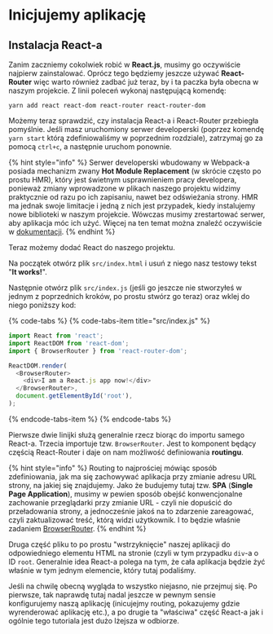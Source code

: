 # Inicjujemy aplikację

## Instalacja React-a

Zanim zaczniemy cokolwiek robić w **React.js**, musimy go oczywiście najpierw zainstalować. Oprócz tego będziemy jeszcze używać **React-Router** więc warto również zadbać już teraz, by i ta paczka była obecna w naszym projekcie. Z linii poleceń wykonaj następującą komendę:

```
yarn add react react-dom react-router react-router-dom
```

Możemy teraz sprawdzić, czy instalacja React-a i React-Router przebiegła pomyślnie. Jeśli masz uruchomiony serwer developerski \(poprzez komendę `yarn start` którą zdefiniowaliśmy w poprzednim rozdziale\), zatrzymaj go za pomocą `ctrl+c`, a następnie uruchom ponownie.

{% hint style="info" %}
Serwer developerski wbudowany w Webpack-a posiada mechanizm zwany **Hot Module Replacement** \(w skrócie często po prostu HMR\), który jest świetnym usprawnieniem pracy developera, ponieważ zmiany wprowadzone w plikach naszego projektu widzimy praktycznie od razu po ich zapisaniu, nawet bez odświeżania strony. HMR ma jednak swoje limitacje i jedną z nich jest przypadek, kiedy instalujemy nowe biblioteki w naszym projekcie. Wówczas musimy zrestartować serwer, aby aplikacja móc ich użyć. Więcej na ten temat można znaleźć oczywiście w [dokumentacji](https://webpack.js.org/concepts/hot-module-replacement/).
{% endhint %}

Teraz możemy dodać React do naszego projektu. 

Na początek otwórz plik `src/index.html` i usuń z niego nasz testowy tekst "**It works!**".

Następnie otwórz plik `src/index.js` \(jeśli go jeszcze nie stworzyłeś w jednym z poprzednich kroków, po prostu stwórz go teraz\) oraz wklej do niego poniższy kod:

{% code-tabs %}
{% code-tabs-item title="src/index.js" %}
```javascript
import React from 'react';
import ReactDOM from 'react-dom';
import { BrowserRouter } from 'react-router-dom';

ReactDOM.render(
  <BrowserRouter>
    <div>I am a React.js app now!</div>
  </BrowserRouter>,
  document.getElementById('root'),
);

```
{% endcode-tabs-item %}
{% endcode-tabs %}

Pierwsze dwie linijki służą generalnie rzecz biorąc do importu samego React-a. Trzecia importuje tzw. `BrowserRouter`. Jest to komponent będący częścią React-Router i daje on nam możliwość definiowania **routingu**.

{% hint style="info" %}
Routing to najprościej mówiąc sposób zdefiniowania, jak ma się zachowywać aplikacja przy zmianie adresu URL strony, na jakiej się znajdujemy. Jako że budujemy tutaj tzw. **SPA** \(**Single Page Application**\), musimy w pewien sposób obejść konwencjonalne zachowanie przeglądarki przy zmianie URL - czyli nie dopuścić do przeładowania strony, a jednocześnie jakoś na to zdarzenie zareagować, czyli zaktualizować treść, którą widzi użytkownik. I to będzie właśnie zadaniem [BrowserRouter](https://reacttraining.com/react-router/web/api).
{% endhint %}

Druga część pliku to po prostu "wstrzyknięcie" naszej aplikacji do odpowiedniego elementu HTML na stronie \(czyli w tym przypadku `div`-a o ID `root`. Generalnie idea React-a polega na tym, że cała aplikacja będzie żyć właśnie w tym jednym elemencie, który tutaj podaliśmy.

Jeśli na chwilę obecną wygląda to wszystko niejasno, nie przejmuj się. Po pierwsze, tak naprawdę tutaj nadal jeszcze w pewnym sensie konfigurujemy naszą aplikację \(inicujejmy routing, pokazujemy gdzie wyrenderować aplikację etc.\), a po drugie ta "właściwa" część React-a jak i ogólnie tego tutoriala jest dużo lżejsza w odbiorze.

